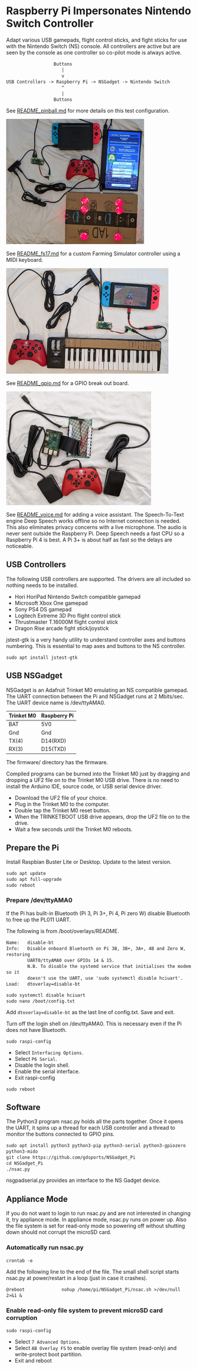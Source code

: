 # Raspberry Pi Impersonates Nintendo Switch Controller

Adapt various USB gamepads, flight control sticks, and fight sticks for use
with the Nintendo Switch (NS) console. All controllers are active but are seen
by the console as one controller so co-pilot mode is always active.

```
                  Buttons
                     |
                     v
USB Controllers -> Raspberry Pi -> NSGadget -> Nintendo Switch
                     ^
                     |
                  Buttons
```

See [README_pinball.md](./README_pinball.md) for more details on this test configuration.

![Pinball System](./images/pinball_system_small.jpg)

See [README_fs17.md](./README_fs17.md) for a custom Farming Simulator controller using a MIDI keyboard.

![USB MIDI keyboard controlling Farming Simulator on Nintendo Switch](./images/farm_sim_midi_small.jpg)

See [README_gpio.md](./README_gpio.md) for a GPIO break out board.

![Pi2 with GPIO break out board](./images/pi2_gpio_small.jpg)

See [README_voice.md](./README_voice.md) for adding a voice assistant. The
Speech-To-Text engine Deep Speech works offline so no Internet connection is
needed. This also eliminates privacy concerns with a live microphone. The
audio is never sent outside the Raspberry Pi. Deep Speech needs a fast CPU
so a Raspberry Pi 4 is best. A Pi 3+ is about half as fast so the delays
are noticeable.

## USB Controllers

The following USB controllers are supported. The drivers are all included so
nothing needs to be installed.

* Hori HoriPad Nintendo Switch compatible gamepad
* Microsoft Xbox One gamepad
* Sony PS4 DS gamepad
* Logitech Extreme 3D Pro flight control stick
* Thrustmaster T.16000M flight control stick
* Dragon Rise arcade fight stick/joystick

jstest-gtk is a very handy utility to understand controller axes and buttons
numbering. This is essential to map axes and buttons to the NS controller.

```
sudo apt install jstest-gtk
```

## USB NSGadget

NSGadget is an Adafruit Trinket M0 emulating an NS compatible gamepad. The UART
connection between the Pi and NSGadget runs at 2 Mbits/sec. The UART device
name is /dev/ttyAMA0.

|Trinket M0 |Raspberry Pi
|-----------|------------
|BAT        |5V0
|Gnd        |Gnd
|TX(4)      |D14(RXD)
|RX(3)      |D15(TXD)

The firmware/ directory has the firmware.

Compiled programs can be burned into the Trinket M0 just by dragging and
dropping a UF2 file on to the Trinket M0 USB drive. There is no need to install
the Arduino IDE, source code, or USB serial device driver.

* Download the UF2 file of your choice.
* Plug in the Trinket M0 to the computer.
* Double tap the Trinket M0 reset button.
* When the TRINKETBOOT USB drive appears, drop the UF2 file on to the drive.
* Wait a few seconds until the Trinket M0 reboots.

## Prepare the Pi

Install Raspbian Buster Lite or Desktop. Update to the latest version.

```
sudo apt update
sudo apt full-upgrade
sudo reboot
```

### Prepare /dev/ttyAMA0

If the Pi has built-in Bluetooth (Pi 3, Pi 3+, Pi 4, Pi zero W) disable
Bluetooth to free up the PL011 UART.

The following is from /boot/overlays/README.

```
Name:   disable-bt
Info:   Disable onboard Bluetooth on Pi 3B, 3B+, 3A+, 4B and Zero W, restoring
        UART0/ttyAMA0 over GPIOs 14 & 15.
        N.B. To disable the systemd service that initialises the modem so it
        doesn't use the UART, use 'sudo systemctl disable hciuart'.
Load:   dtoverlay=disable-bt
```

```
sudo systemctl disable hciuart
sudo nano /boot/config.txt
```
Add `dtoverlay=disable-bt` as the last line of config.txt. Save and exit.

Turn off the login shell on /dev/ttyAMA0. This is necessary even if the Pi does
not have Bluetooth.

```
sudo raspi-config
```

* Select `Interfacing Options`.
* Select `P6 Serial`.
* Disable the login shell.
* Enable the serial interface.
* Exit raspi-config

```
sudo reboot
```

## Software

The Python3 program nsac.py holds all the parts together. Once it opens the
UART, it spins up a thread for each USB controller and a thread to monitor the
buttons connected to GPIO pins.

```
sudo apt install python3 python3-pip python3-serial python3-gpiozero python3-mido
git clone https://github.com/gdsports/NSGadget_Pi
cd NSGadget_Pi
./nsac.py
```

nsgpadserial.py provides an interface to the NS Gadget device.

## Appliance Mode

If you do not want to login to run nsac.py and are not interested in changing
it, try appliance mode. In appliance mode, nsac.py runs on power up. Also the
file system is set for read-only mode so powering off without shutting down
should not corrupt the microSD card.

### Automatically run nsac.py

```
crontab -e
```

Add the following line to the end of the file. The small shell script starts
nsac.py at power/restart in a loop (just in case it crashes).

```
@reboot              nohup /home/pi/NSGadget_Pi/nsac.sh >/dev/null 2>&1 &
```

### Enable read-only file system to prevent microSD card corruption

```
sudo raspi-config
```

* Select `7 Advanced Options`.
* Select `AB Overlay FS` to enable overlay file system (read-only) and write-protect boot partition.
* Exit and reboot

